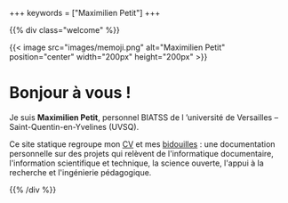 +++
keywords = ["Maximilien Petit"]
+++

{{% div class="welcome" %}}

{{< image src="images/memoji.png" alt="Maximilien Petit" position="center" width="200px" height="200px" >}}

# Bonjour à vous !

Je suis **Maximilien Petit**, personnel BIATSS de l ’université de Versailles – Saint-Quentin-en-Yvelines (UVSQ).

Ce site statique regroupe mon [CV](/cv) et mes [bidouilles](/blog) : une documentation personnelle sur des projets qui relèvent de l'informatique documentaire, l'information scientifique et technique, la science ouverte, l'appui à la recherche et l'ingénierie pédagogique.




{{% /div %}}